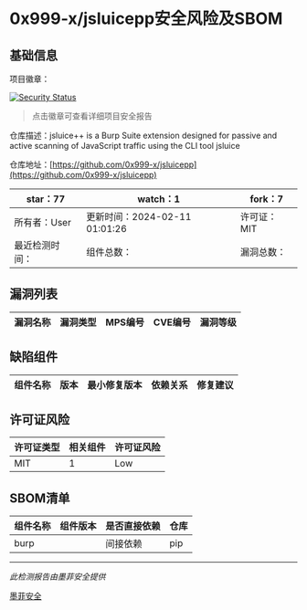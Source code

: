 # 0x999-x/jsluicepp安全风险及SBOM

## 基础信息

项目徽章：

[![Security Status](https://www.murphysec.com/platform3/v31/badge/1757475701467250688.svg)](https://www.murphysec.com/console/report/1757475700850688000/1757475701467250688)

> 点击徽章可查看详细项目安全报告

仓库描述：jsluice++ is a Burp Suite extension designed for passive and active scanning of JavaScript traffic using the CLI tool jsluice

仓库地址：[https://github.com/0x999-x/jsluicepp](https://github.com/0x999-x/jsluicepp)

| star：77 | watch：1 | fork：7 |
| ----------- | -------------- | ------------ |
| 所有者：User | 更新时间：2024-02-11 01:01:26 | 许可证：MIT |
| 最近检测时间： | 组件总数： | 漏洞总数： |




## 漏洞列表

| 漏洞名称 | 漏洞类型 | MPS编号 | CVE编号 | 漏洞等级 |
| ------- | ------ | ------- | ------ | ----- |





## 缺陷组件

| 组件名称 | 版本 | 最小修复版本 | 依赖关系 | 修复建议 |
| -------- | ---- | ------------ | -------- | -------- |





## 许可证风险

| 许可证类型 | 相关组件 | 许可证风险 |
| ---------- | -------- | ---------- |
|MIT|1|Low|




## SBOM清单

| 组件名称 | 组件版本 | 是否直接依赖 | 仓库 |
| -------- | -------- | ------------ | ---- |
|burp||间接依赖|pip|


------

*此检测报告由墨菲安全提供*

[墨菲安全](www.murphysec.com)